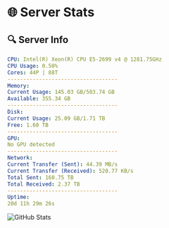 # 🌐 Server Stats
## 🔍 Server Info
```yaml
CPU: Intel(R) Xeon(R) CPU E5-2699 v4 @ 1281.75GHz
CPU Usage: 0.50%
Cores: 44P | 88T
-----------------------------------
Memory:
Current Usage: 145.03 GB/503.74 GB
Available: 355.34 GB
-----------------------------------
Disk:
Current Usage: 25.09 GB/1.71 TB
Free: 1.60 TB
-----------------------------------
GPU:
No GPU detected
-----------------------------------
Network:
Current Transfer (Sent): 44.39 MB/s
Current Transfer (Received): 520.77 KB/s
Total Sent: 160.75 TB
Total Received: 2.37 TB
-----------------------------------
Uptime:
20d 11h 29m 26s
```
![GitHub Stats](https://img.shields.io/badge/Updated-2025-02-28_10:12:44-blue)